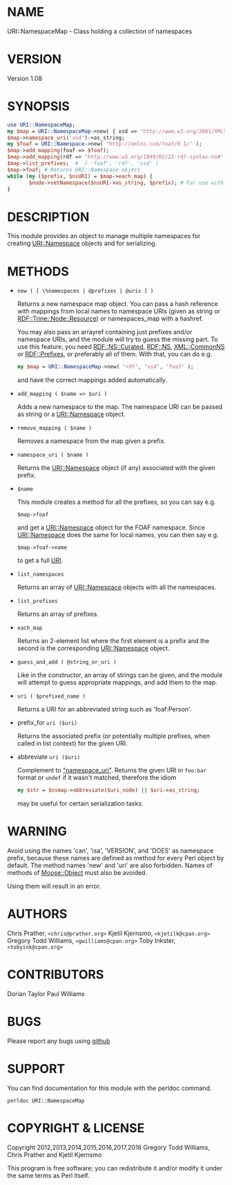 # NAME

URI::NamespaceMap - Class holding a collection of namespaces

# VERSION

Version 1.08

# SYNOPSIS

```perl
use URI::NamespaceMap;
my $map = URI::NamespaceMap->new( { xsd => 'http://www.w3.org/2001/XMLSchema#' } );
$map->namespace_uri('xsd')->as_string;
my $foaf = URI::Namespace->new( 'http://xmlns.com/foaf/0.1/' );
$map->add_mapping(foaf => $foaf);
$map->add_mapping(rdf => 'http://www.w3.org/1999/02/22-rdf-syntax-ns#' );
$map->list_prefixes;  #  ( 'foaf', 'rdf', 'xsd' )
$map->foaf; # Returns URI::Namespace object
while (my ($prefix, $nsURI) = $map->each_map) {
       $node->setNamespace($nsURI->as_string, $prefix); # For use with XML::LibXML
}
```

# DESCRIPTION

This module provides an object to manage multiple namespaces for creating [URI::Namespace](https://metacpan.org/pod/URI::Namespace) objects and for serializing.

# METHODS

- `new ( [ \%namespaces | @prefixes | @uris ] )`

    Returns a new namespace map object. You can pass a hash reference with
    mappings from local names to namespace URIs (given as string or
    [RDF::Trine::Node::Resource](https://metacpan.org/pod/RDF::Trine::Node::Resource)) or namespaces\_map with a hashref. 

    You may also pass an arrayref containing just prefixes and/or
    namespace URIs, and the module will try to guess the missing part. To
    use this feature, you need [RDF::NS::Curated](https://metacpan.org/pod/RDF::NS::Curated), [RDF::NS](https://metacpan.org/pod/RDF::NS),
    [XML::CommonNS](https://metacpan.org/pod/XML::CommonNS) or [RDF::Prefixes](https://metacpan.org/pod/RDF::Prefixes), or preferably all of them. With
    that, you can do e.g.

    ```perl
    my $map = URI::NamespaceMap->new( 'rdf', 'xsd', 'foaf' );
    ```

    and have the correct mappings added automatically.

- `add_mapping ( $name => $uri )`

    Adds a new namespace to the map. The namespace URI can be passed
    as string or a [URI::Namespace](https://metacpan.org/pod/URI::Namespace) object.

- `remove_mapping ( $name )`

    Removes a namespace from the map given a prefix.

- `namespace_uri ( $name )`

    Returns the [URI::Namespace](https://metacpan.org/pod/URI::Namespace) object (if any) associated with the given prefix.

- `$name`

    This module creates a method for all the prefixes, so you can say e.g.

    ```
    $map->foaf
    ```

    and get a [URI::Namespace](https://metacpan.org/pod/URI::Namespace) object for the FOAF namespace. Since
    [URI::Namespace](https://metacpan.org/pod/URI::Namespace) does the same for local names, you can then say e.g.

    ```
    $map->foaf->name
    ```

    to get a full [URI](https://metacpan.org/pod/URI).

- `list_namespaces`

    Returns an array of [URI::Namespace](https://metacpan.org/pod/URI::Namespace) objects with all the namespaces.

- `list_prefixes`

    Returns an array of prefixes.

- `each_map`

    Returns an 2-element list where the first element is a prefix and the
    second is the corresponding [URI::Namespace](https://metacpan.org/pod/URI::Namespace) object.

- `guess_and_add ( @string_or_uri )`

    Like in the constructor, an array of strings can be given, and the
    module will attempt to guess appropriate mappings, and add them to the
    map.

- `uri ( $prefixed_name )`

    Returns a URI for an abbreviated string such as 'foaf:Person'.

- prefix\_for `uri ($uri)`

    Returns the associated prefix (or potentially multiple prefixes, when
    called in list context) for the given URI.

- abbreviate `uri ($uri)`

    Complement to ["namespace\_uri"](#namespace_uri). Returns the given URI in `foo:bar`
    format or `undef` if it wasn't matched, therefore the idiom

    ```perl
    my $str = $nsmap->abbreviate($uri_node) || $uri->as_string;
    ```

    may be useful for certain serialization tasks.

# WARNING

Avoid using the names 'can', 'isa', 'VERSION', and 'DOES' as namespace
prefix, because these names are defined as method for every Perl
object by default. The method names 'new' and 'uri' are also
forbidden. Names of methods of [Moose::Object](https://metacpan.org/pod/Moose::Object) must also be avoided.

Using them will result in an error.

# AUTHORS

Chris Prather, `<chris@prather.org>`
Kjetil Kjernsmo, `<kjetilk@cpan.org>`
Gregory Todd Williams, `<gwilliams@cpan.org>`
Toby Inkster, `<tobyink@cpan.org>`

# CONTRIBUTORS

Dorian Taylor
Paul Williams

# BUGS

Please report any bugs using [github](https://github.com/kjetilk/URI-NamespaceMap/issues)

# SUPPORT

You can find documentation for this module with the perldoc command.

```
perldoc URI::NamespaceMap
```

# COPYRIGHT & LICENSE

Copyright 2012,2013,2014,2015,2016,2017,2018 Gregory Todd Williams, Chris Prather and Kjetil Kjernsmo

This program is free software; you can redistribute it and/or modify it
under the same terms as Perl itself.
